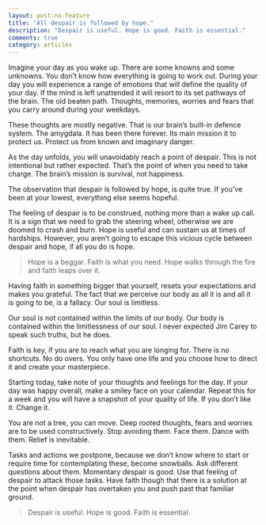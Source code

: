 ```yaml
---
layout: post-no-feature
title: "All despair is followed by hope."
description: "Despair is useful. Hope is good. Faith is essential."
comments: true
category: articles
---
```



Imagine your day as you wake up. There are some knowns and some unknowns. You don’t know how everything is going to work out. During your day you will experience a range of emotions that will define the quality of your day. If the mind is left unattended it will resort to its set pathways of the brain. The old beaten path. Thoughts, memories, worries and fears that you carry around during your weekdays.

These thoughts are mostly negative. That is our brain’s built-in defence system. The amygdala. It has been there forever. Its main mission it to protect us. Protect us from known and imaginary danger.

As the day unfolds, you will unavoidably reach a point of despair. This is not intentional but rather expected. That’s the point of when you need to take charge. The brain’s mission is survival, not happiness.

The observation that despair is followed by hope, is quite true. If you’ve been at your lowest, everything else seems hopeful.

The feeling of despair is to be construed, nothing more than a wake up call. It is a sign that we need to grab the steering wheel, otherwise we are doomed to crash and burn. Hope is useful and can sustain us at times of hardships. However, you aren’t going to escape this vicious cycle between despair and hope, if all you do is hope.

> Hope is a beggar. Faith is what you need. Hope walks through the fire and faith leaps over it.

Having faith in something bigger that yourself, resets your expectations and makes you grateful. The fact that we perceive our body as all it is and all it is going to be, is a fallacy. Our soul is limitless. 

Our soul is not contained within the limits of our body. Our body is contained within the limitlessness of our soul. I never expected Jim Carey to speak such truths, but he does.

Faith is key, if you are to reach what you are longing for. There is no shortcuts. No do overs. You only have one life and you choose how to direct it and create your masterpiece.

Starting today, take note of your thoughts and feelings for the day. If your day was happy overall, make a smiley face on your calendar. Repeat this for a week and you will have a snapshot of your quality of life. If you don’t like it. Change it.

You are not a tree, you can move. Deep rooted thoughts, fears and worries are to be used constructively. Stop avoiding them. Face them. Dance with them. Relief is inevitable.

Tasks and actions we postpone, because we don’t know where to start or require time for contemplating these, become snowballs. Ask different questions about them. Momentary despair is good. Use that feeling of despair to attack those tasks. Have faith though that there is a solution at the point when despair has overtaken you and push past that familiar ground.

> Despair is useful. Hope is good. Faith is essential.